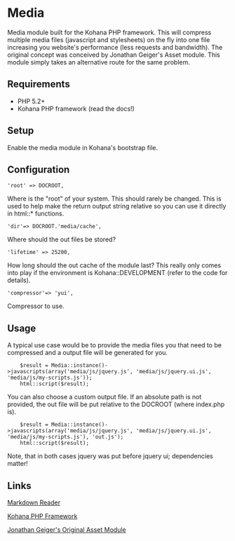 Media
====================

Media module built for the Kohana PHP framework.  This will compress multiple media files (javascript and stylesheets) on the fly into one file increasing you website's performance (less requests and bandwidth).  The original concept was conceived by Jonathan Geiger's Asset module.  This module simply takes an alternative route for the same problem.


Requirements
---------------------

- PHP 5.2+
- Kohana PHP framework (read the docs!)


Setup
---------------------

Enable the media module in Kohana's bootstrap file.


Configuration
---------------------

	'root' => DOCROOT,

Where is the "root" of your system.  This should rarely be changed.  This is used to help make the return output string relative so you can use it directly in html::* functions.

	'dir'=> DOCROOT.'media/cache',

Where should the out files be stored?

	'lifetime' => 25200,

How long should the out cache of the module last?  This really only comes into play if the environment is Kohana::DEVELOPMENT (refer to the code for details).

	'compressor'=> 'yui',

Compressor to use.


Usage
---------------------

A typical use case would be to provide the media files you that need to be compressed and a output file will be generated for you.

		$result = Media::instance()->javascripts(array('media/js/jquery.js', 'media/js/jquery.ui.js', 'media/js/my-scripts.js'));
		html::script($result);

You can also choose a custom output file.  If an absolute path is not provided, the out file will be put relative to the DOCROOT (where index.php is).

		$result = Media::instance()->javascripts(array('media/js/jquery.js', 'media/js/jquery.ui.js', 'media/js/my-scripts.js'), 'out.js');
		html::script($result);

Note, that in both cases jquery was put before jquery ui; dependencies matter!


Links
---------------------

[Markdown Reader](http://www.google.com/search?sourceid=chrome&ie=UTF-8&q=markdown+reader)

[Kohana PHP Framework](http://kohanaframework.org/)

[Jonathan Geiger's Original Asset Module](http://github.com/jonathangeiger/kohana-asset)
